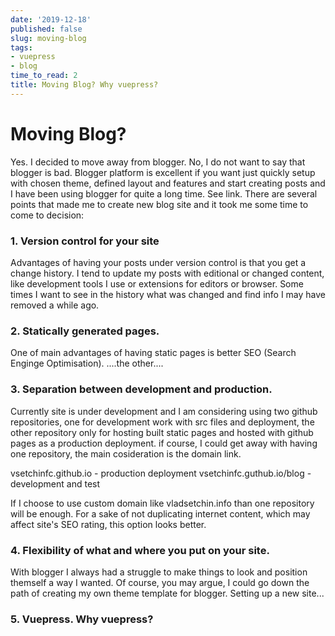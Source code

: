 ```yaml
---
date: '2019-12-18'
published: false
slug: moving-blog
tags:
- vuepress
- blog
time_to_read: 2
title: Moving Blog? Why vuepress?
---
```


# Moving Blog?

Yes. I decided to move away from blogger. No, I do not want to say that blogger is bad. Blogger platform is excellent if you want just quickly setup with chosen theme, defined layout and features and start creating posts and I have been using blogger for quite a long time. See link. There are several points that made me to create new blog site and it took me some time to come to decision:

### 1. Version control for your site

Advantages of having your posts under version control is that you get a change history. I tend to update my posts with editional or changed content, like development tools I use or extensions for editors or browser. Some times I want to see in the history what was changed and find info I may have removed a while ago.

### 2. Statically generated pages.

One of main advantages of having static pages is better SEO (Search Enginge Optimisation). ....the other....

### 3. Separation between development and production.

Currently site is under development and I am considering using two github repositories, one for development work with src files and deployment, the other repository only for hosting built static pages and hosted with github pages as a production deployment. if course, I could get away with having one repository, the main cosideration is the domain link. 

vsetchinfc.github.io - production deployment
vsetchinfc.guthub.io/blog - development and test 

If I choose to use custom domain like vladsetchin.info than one repository will be enough. For a sake of not duplicating internet content, which may affect site's SEO rating, this option looks better.

### 4. Flexibility of what and where you put on your site.

With blogger I always had a struggle to make things to look and position themself a way I wanted. Of course, you may argue, I could go down the path of creating my own theme template for blogger. Setting up a new site...

### 5. Vuepress. Why vuepress?
